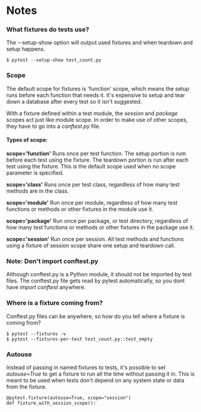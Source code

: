 # Notes

### What fixtures do tests use?
The --setup-show option will output used fixtures and when teardown and setup happens.
```
$ pytest --setup-show test_count.py
```

### Scope
The default scope for fixtures is 'function' scope, which means the setup runs before each function that needs it.
It's expensive to setup and tear down a database after every test so it isn't suggested.

With a fixture defined within a test module, the *session* and *package* scopes act just like module scope. In order to make use of other scopes, they have to go into a *conftest.<area>py* file.

#### Types of scope:
**scope='function'**
Runs once per test function. The setup portion is rum before each test using the fixture. The teardown portion is run after each test using the fixture. This is the default scope used when no scope parameter is specified.

**scope='class'**
Runs once per test class, regardless of how many test methods are in the class.

**scope='module'**
Run once per module, regardless of how many test functions or methods or other fixtures in the module use it.

**scope='package'**
Run once per package, or test directory, regardless of how many test functions or methods or other fixtures in the package use it.

**scope='session'**
Run once per session. All test methods and functions using a fixture of session scope share one setup and teardown call.

### Note: Don't import conftest.<area>py
Although conftest.<area>py is a Python module, it should not be imported by test files. The conftest.<area>py file gets read by pytest automatically, so you dont have *import conftest* anywhere.

### Where is a fixture coming from?
Conftest.<area>py files can be anywhere, so how do you tell where a fixture is coming from?
```
$ pytest --fixtures -v
$ pytest --fixtures-per-test test_count.py::test_empty
```

### Autouse
Instead of passing in named fixtures to tests, it's possible to set *autouse=True* to get a fixture to run all the time without passing it in. This is meant to be used when tests don't depend on any system state or data from the fixture.
```
@pytest.fixture(autouse=True, scope="session")
def fixture_with_session_scope():
```